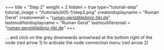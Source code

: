 +++
title = "Step 2"
weight = 2
hidden = true
type="tutorial-step"
tutorial_image = "/tutorials/b05-1/step2.png"
creatordisplayname = "Ruman Gerst"
creatoremail = "ruman.gerst@leibniz-hki.de"
lastmodifierdisplayname = "Ruman Gerst"
lastmodifieremail = "ruman.gerst@leibniz-hki.de"
+++

... and click on the grey downwards arrowhead at the bottom right of the node (red arrow 1) to activate the node connection menu (red arrow 2)